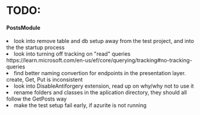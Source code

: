<h1>TODO:</h1>

<h4>
  PostsModule
</h4>
<p>
  <li>
    look into remove table and db setup away from the test project, and into the the startup process
  </li>
  <li>
    look into turning off tracking on "read" queries https://learn.microsoft.com/en-us/ef/core/querying/tracking#no-tracking-queries    
  </li>
  <li>
    find better naming convertion for endpoints in the presentation layer. create, Get, Put is inconsistent    
  </li>
  <li>
    look into DisableAntiforgery extension, read up on why/why not to use it    
  </li>
  <li> rename folders and classes in the aplication directory, they should all follow the GetPosts way</li>
  <li>
    make the test setup fail early, if azurite is not running
  </li>
</p>

